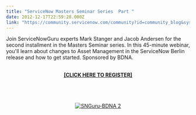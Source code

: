 ```yaml
---
title: "ServiceNow Masters Seminar Series  Part "
date: 2012-12-17T22:59:28.000Z
link: "https://community.servicenow.com/community?id=community_blog&sys_id=87bd2ea9dbd0dbc01dcaf3231f961984"
---
```

<p>Join ServiceNowGuru experts Mark Stanger and Jacob Andersen for the second installment in the Masters Seminar series. In this 45-minute webinar, you'll learn about changes to Asset Management in the ServiceNow Berlin release and how to get started. Sponsored by BDNA. <center><a href="http://info.bdna.com/2013.01ServiceNowWebinarJan15_RegistrationPage.html?Source=snguru" title="Masters Seminar Registration" target="_blank"><br /><strong>[CLICK HERE TO REGISTER]</strong><br /><br /></a><br /><br /><br /><a href="http://info.bdna.com/2013.01ServiceNowWebinarJan15_RegistrationPage.html?Source=snguru" target="_blank"><img src="http://www.servicenowguru.com/wp-content/uploads/2012/11/snguru-bdna2.jpg" alt="SNGuru-BDNA 2" class="aligncenter" /></a></center><br /><!--break--></p>